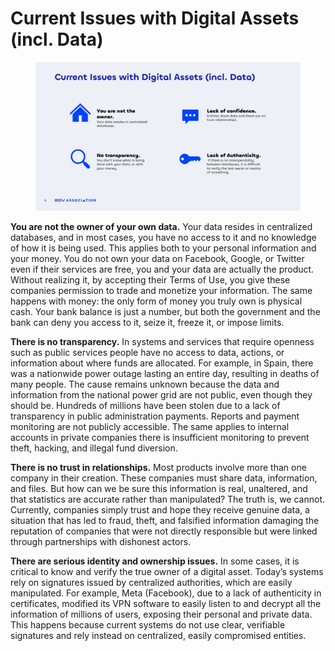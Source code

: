 # Current Issues with Digital Assets (incl. Data)​

<figure><img src="../../../.gitbook/assets/Slide5.jpg" alt=""><figcaption></figcaption></figure>

**You are not the owner of your own data.** Your data resides in centralized databases, and in most cases, you have no access to it and no knowledge of how it is being used. This applies both to your personal information and your money. You do not own your data on Facebook, Google, or Twitter even if their services are free, you and your data are actually the product. Without realizing it, by accepting their Terms of Use, you give these companies permission to trade and monetize your information. The same happens with money: the only form of money you truly own is physical cash. Your bank balance is just a number, but both the government and the bank can deny you access to it, seize it, freeze it, or impose limits.

**There is no transparency.** In systems and services that require openness such as public services people have no access to data, actions, or information about where funds are allocated. For example, in Spain, there was a nationwide power outage lasting an entire day, resulting in deaths of many people. The cause remains unknown because the data and information from the national power grid are not public, even though they should be. Hundreds of millions have been stolen due to a lack of transparency in public administration payments. Reports and payment monitoring are not publicly accessible. The same applies to internal accounts in private companies there is insufficient monitoring to prevent theft, hacking, and illegal fund diversion.

**There is no trust in relationships.** Most products involve more than one company in their creation. These companies must share data, information, and files. But how can we be sure this information is real, unaltered, and that statistics are accurate rather than manipulated? The truth is, we cannot. Currently, companies simply trust and hope they receive genuine data, a situation that has led to fraud, theft, and falsified information damaging the reputation of companies that were not directly responsible but were linked through partnerships with dishonest actors.

**There are serious identity and ownership issues.** In some cases, it is critical to know and verify the true owner of a digital asset. Today’s systems rely on signatures issued by centralized authorities, which are easily manipulated. For example, Meta (Facebook), due to a lack of authenticity in certificates, modified its VPN software to easily listen to and decrypt all the information of millions of users, exposing their personal and private data. This happens because current systems do not use clear, verifiable signatures and rely instead on centralized, easily compromised entities.
